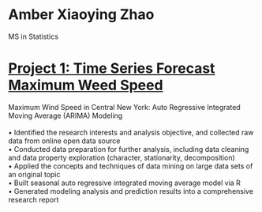 # Amber Xiaoying Zhao
MS in Statistics

# [Project 1: Time Series Forecast Maximum Weed Speed](https://github.com/amberxzhao/Time-Series-Forecast-Maximum-Weed-Speed)

Maximum Wind Speed in Central New York: Auto Regressive Integrated Moving Average (ARIMA) Modeling <br />	
•	Identified the research interests and analysis objective, and collected raw data from online open data source <br />
•	Conducted data preparation for further analysis, including data cleaning and data property exploration (character, stationarity, decomposition) <br />
•	Applied the concepts and techniques of data mining on large data sets of an original topic <br />
•	Built seasonal auto regressive integrated moving average model via R <br />
•	Generated modeling analysis and prediction results into a comprehensive research report <br />
